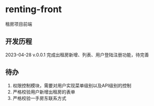 # renting-front

租房项目前端

## 开发历程

2023-04-28 v.0.0.1 完成出租房新增、列表、用户登陆注册功能，待完善


## 待办

1. 权限控制模块，需要对用户实现菜单级别以及API级别的控制
2. 严格校验用户新增出租房的表单
3. 严格校验一手房东联系方式

